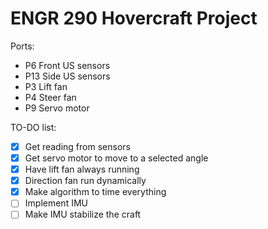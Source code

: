 # ENGR 290 Hovercraft Project

Ports:
- P6  Front US sensors
- P13 Side US sensors
- P3  Lift fan
- P4  Steer fan
- P9  Servo motor


TO-DO list:
- [x] Get reading from sensors
- [x] Get servo motor to move to a selected angle
- [x] Have lift fan always running
- [x] Direction fan run dynamically
- [x] Make algorithm to time everything
- [ ] Implement IMU
- [ ] Make IMU stabilize the craft
